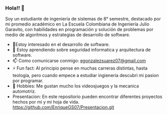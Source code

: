### Hola!! 👋

Soy un estudiante de ingeniería de sistemas de 8° semestre, destacado por mi promedio académico en La Escuela Colombiana de Ingeniería Julio Garavito, con habilidades en programación y solución de problemas por medio de algoritmos y estrategias de desarrollo de software.


- 🔭Estoy interesado en el desarrollo de software.
- 🌱 Estoy aprendiendo sobre seguridad informatica y arquitectura de software.
- 📫 Como comunicarse conmigo: egonzalezsuarez07@gmail.com
- ⚡ Fun fact: Al principio pense en muchas carreras distintas, hasta teologia, pero cuando empece a estudiar ingieneria descubri mi pasion por programar.
- 👾 Hobbies: Me gustan mucho los videosjuegos y la mecanica automotriz. 
- Presentacion: En este repositorio pueden encontrar diferentes proyectos hechos por mi y mi hoja de vida. https://github.com/EnriqueGS07/Presentacion.git



